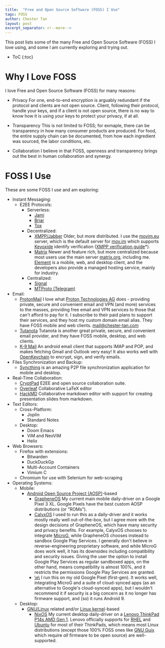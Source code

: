 ```yaml
---
title:  "Free and Open Source Software (FOSS) I Use"
tags: FOSS
author: Chester Tan
layout: post
excerpt_separator: <!--more-->
---
```


This post lists some of the many Free and Open Source Software \(FOSS\) I love using, and some I am currently exploring and trying out. 

<!--more-->

* ToC
{:toc}

# Why I Love FOSS

I love Free and Open Source Software (FOSS) for many reasons:

* Privacy
  For one, end-to-end encryption is arguably redundant if the protocol and clients are not open source. Client, following their protocol, handle your keys, and if a client is not open source, there is no way to know how it is using your keys to protect your privacy, if at all.

* Transparency
  This is not limited to FOSS; for exmaple, there can be transparency in how many consumer products are produced. For food, the entire supply chain can be documented, from how each ingredient was sourced, the labor conditions, etc.

* Collaboration
  I believe in that FOSS, openness and transparency brings out the best in human collaboration and synergy.

# FOSS I Use

These are some FOSS I use and am exploring:

* Instant Messaging:
  * E2EE Protocols:
    * Serverless:
      * [Jami](https://jami.net)
      * [Briar](https://briarproject.org/)
      * [Tox](https://tox.chat/)
    * Decentralized:
      * [XMPP/Jabber](https://xmpp.org)
        Older, but more distributed. I use the [movim.eu](https://movim.eu) server, which is the default server for [mov.im](https:mov.im) which supports [Keyoxide](https://keyoxide.org) identify verification \([XMPP verification guide](https://keyoxide.org/guides/xmpp)*\).
      * [Matrix](https://matrix.org)
        Newer and feature rich, but more centralized because most users use the main server [matrix.org](https://matrix.org), including me. [Element](https://element.io) is a mobile, web, and desktop client, and the developers also provide a managed hosting service, mainly for industry.
    * Centralized:
      * [Signal](https://signal.org)
      * [MTProto \(Telegram\)](https://telegram.org)
* Email:
  * [ProtonMail](https://protonmail.com)
    I love what [Proton Technologies AG](https://en.wikipedia.org/wiki/Proton_Technologies) does - providing private, secure and convenient email and VPN \(and more\) services to the masses, providing free email and VPN services to those that can't afford to pay for it. I subscribe to their paid plans to support their services, and they host my custom domain email alias. They have FOSS mobile and web clients. [mail@chester-tan.com](mailto:mail@chester-tan.com)
  * [Tutanota](https://tutanota.com)
    Tutanota is another great private, secure, and convenient email provider, and they have FOSS mobile, desktop, and web clients. 
  * [K-9 Mail](https://k9mail.app/)
    An android email client that supports IMAP and POP, and makes fetching Gmail and Outlook very easy! It also works well with [OpenKeychain](https://www.openkeychain.org/) to encrypt, sign, and verify emails.
* Files Synchronization and Backup:
  * [Syncthing](https://syncthing.net) is an amazing P2P file synchronization application for mobile and desktop.
* Real-Time Collaboration:
  * [CryptPad](https://cryptpad.fr)
  E2EE and open source collaboration suite.
  * [Overleaf](https://overleaf.com)
  Collaborative LaTeX editor
  * [HackMD](https://hackmd.io)
  Collaborative markdown editor with support for creating presentation slides from markdown.
* Text Editors:
  * Cross-Platform:
    * Joplin
    * Standard Notes
  * Desktop:
    * Doom Emacs
    * ViM and NeoViM
    * Helix
* Web Browsers:
  * Firefox with extensions:
    * Bitwarden
    * DuckDuckGp
    * Multi-Account Containers
    * Vimium C
  * Chromium for use with Selenium for web-scraping
* Operating Systems:
  * Mobile:
    * [Android Open Source Project \(AOSP\)](https://source.android.com/)-based
      * [GrapheneOS](https://grapheneos.org)
      My current main mobile daily-driver on a Google Pixel 3 XL. Google Pixels have the best custom AOSP distributions (or \"ROMs\").
      * [CalyxOS](https://calyxos.org/)
      I used to run this as a daily-driver and it works mostly really well out-of-the-box, but I agree more with the design decisions of GrapheneOS, which have many security and privacy benefits. For example, CalyxOS chooses to integrate [MicroG](https://microg.org/), while GrapheneOS chooses instead to sandbox Google Play Services. I generally don't believe in reverse-engineering proprietary software, and while MicroG does work well, it has its downsides including compatibility and security issues. Giving the user the option to install Google Play Services as regular sandboxed apps, on the other hand, means compatibility is almost 100%, and it restricts the permissions Google Play Services are granted. 
      * [\\e\\](https://e.foundation/)
      I run this on my old Google Pixel \(first-gen\). It works well, integrating MicroG and a suite of cloud-synced apps (as an alternative to Google's cloud-synced apps), but I wouldn't recommend it if security is a big concern as it no longer has firmware support, and \(so\) it runs Android 9. 
  * Desktop:
    * [GNU/Linux](https://en.wikipedia.org/wiki/Linux) related and/or [Linux kernel](https://en.wikipedia.org/wiki/Linux_kernel)-based
      * [NixOS](https://nixos.org)
      My current desktop daily-driver on a [Lenovo ThinkPad P14s AMD Gen 1](https://www.lenovo.com/sg/en/laptops/thinkpad/thinkpad-p-series/P14s-AMD-G1/p/22WSP144SA1). Lenovo officially supports for [RHEL](https://www.redhat.com/en/technologies/linux-platforms/enterprise-linux) and [Ubuntu](https://ubuntu.com/) for most of their ThinkPads, which means most Linux distributions \(except those 100% FOSS ones like [GNU Guix](http://guix.gnu.org/) which require *all* firmware to be open source\) are well-supported.
